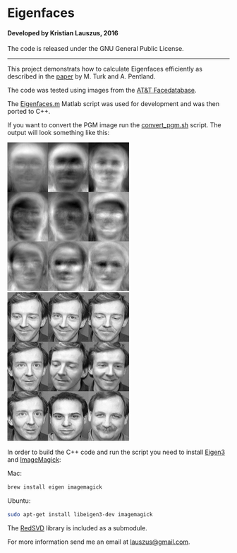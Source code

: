 # Eigenfaces
#### Developed by Kristian Lauszus, 2016

The code is released under the GNU General Public License.
_________

This project demonstrats how to calculate Eigenfaces efficiently as described in the [paper](http://www.face-rec.org/algorithms/PCA/jcn.pdf) by M. Turk and A. Pentland.

The code was tested using images from the [AT&T Facedatabase](http://www.cl.cam.ac.uk/research/dtg/attarchive/facedatabase.html).

The [Eigenfaces.m](Eigenfaces.m) Matlab script was used for development and was then ported to C++.

If you want to convert the PGM image run the [convert_pgm.sh](convert_pgm.sh) script. The output will look something like this:

![](eigenfaces.png) ![](matches.png)

In order to build the C++ code and run the script you need to install [Eigen3](http://eigen.tuxfamily.org) and [ImageMagick](http://www.imagemagick.org):

Mac:

```bash
brew install eigen imagemagick
```

Ubuntu:

```bash
sudo apt-get install libeigen3-dev imagemagick
```

The [RedSVD](https://github.com/ntessore/redsvd-h) library is included as a submodule.

For more information send me an email at <lauszus@gmail.com>.
